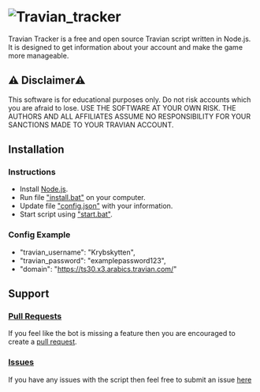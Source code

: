 # ![Travian_tracker](https://www.travian.com/open_graph_1200x630.png)

Travian Tracker is a free and open source Travian script written in Node.js. It is designed to get information about your account and make the game more manageable.

## ⚠️ Disclaimer⚠️ 
This software is for educational purposes only. Do not risk accounts 
which you are afraid to lose. USE THE SOFTWARE AT YOUR OWN RISK. THE AUTHORS 
AND ALL AFFILIATES ASSUME NO RESPONSIBILITY FOR YOUR SANCTIONS MADE TO YOUR TRAVIAN ACCOUNT.  

## Installation

### Instructions
- Install [Node.js](https://nodejs.org/en/).
- Run file ["install.bat"](https://github.com/Krybskytten/Travian_tracker/blob/main/install.bat) on your computer.
- Update file ["config.json"](https://github.com/Krybskytten/Travian_tracker/blob/main/config.json) with your information.
- Start script using ["start.bat"](https://github.com/Krybskytten/Travian_tracker/blob/main/start.bat).

### Config Example
- "travian_username": "Krybskytten",
- "travian_password": "examplepassword123",
- "domain": "https://ts30.x3.arabics.travian.com/"



## Support

### [Pull Requests](https://github.com/Krybskytten/Travian_tracker/pulls)

If you feel like the bot is missing a feature then you are encouraged to create a [pull request](https://github.com/Krybskytten/Travian_tracker/pulls).

### [Issues](https://github.com/Krybskytten/Travian_tracker/issues)
If you have any issues with the script then feel free to submit an issue [here](https://github.com/Krybskytten/Travian_tracker/issues)

